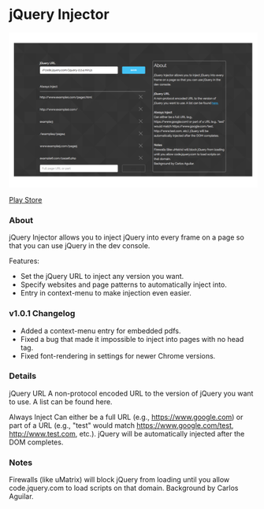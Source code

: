 # jQuery Injector
![Settings screenshot](/promos/promo_1.png?raw=true "Settings")

[Play Store](https://chrome.google.com/webstore/detail/jquery-injector/ekkjohcjbjcjjifokpingdbdlfekjcgi "Play Store")

### About
jQuery Injector allows you to inject jQuery into every frame on a page so that you can use jQuery in the dev console. 

Features:
- Set the jQuery URL to inject any version you want.
- Specify websites and page patterns to automatically inject into.
- Entry in context-menu to make injection even easier.

### v1.0.1 Changelog
- Added a context-menu entry for embedded pdfs.
- Fixed a bug that made it impossible to inject into pages with no head tag.
- Fixed font-rendering in settings for newer Chrome versions.

### Details
jQuery URL
A non-protocol encoded URL to the version of jQuery you want to use. A list can be found here.

Always Inject
Can either be a full URL (e.g., https://www.google.com) or part of a URL (e.g., "test" would match https://www.google.com/test, http://www.test.com, etc.). jQuery will be automatically injected after the DOM completes.

### Notes
Firewalls (like uMatrix) will block jQuery from loading until you allow code.jquery.com to load scripts on that domain.
Background by Carlos Aguilar.
